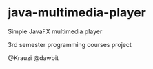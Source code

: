 # java-multimedia-player
Simple JavaFX multimedia player

3rd semester programming courses project

@Krauzi @dawbit
